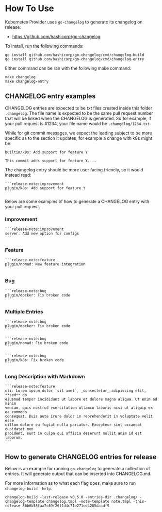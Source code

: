 # How To Use

Kubernetes Provider uses `go-changelog` to generate its changelog on release:

* https://github.com/hashicorp/go-changelog

To install, run the following commands:

```
go install github.com/hashicorp/go-changelog/cmd/changelog-build
go install github.com/hashicorp/go-changelog/cmd/changelog-entry
```

Either command can be ran with the following make command:

```
make changelog
make changelog-entry
```

## CHANGELOG entry examples

CHANGELOG entries are expected to be txt files created inside this folder
`.changelog`. The file name is expected to be the same pull request number that will
be linked when the CHANGELOG is generated. So for example, if your pull request is
\#1234, your file name would be `.changelog/1234.txt`.

While for git commit messages, we expect the leading subject to be more specific
as to the section it updates, for example a change with k8s might be:

```
builtin/k8s: Add support for feature Y

This commit adds support for feature Y....
```

The changelog entry should be more user facing friendly, so it would instead read:

~~~
```release-note:improvement
plugin/k8s: Add support for feature Y
```
~~~

Below are some examples of how to generate a CHANGELOG entry with your pull
request.

### Improvement

~~~
```release-note:improvement
server: Add new option for configs
```
~~~

### Feature

~~~
```release-note:feature
plugin/nomad: New feature integration
```
~~~

### Bug

~~~
```release-note:bug
plugin/docker: Fix broken code
```
~~~

### Multiple Entries

~~~
```release-note:bug
plugin/docker: Fix broken code
```

```release-note:bug
plugin/nomad: Fix broken code
```

```release-note:bug
plugin/k8s: Fix broken code
```
~~~

### Long Description with Markdown

~~~
```release-note:feature
cli: Lorem ipsum dolor `sit amet`, _consectetur_ adipiscing elit, **sed** do
eiusmod tempor incididunt ut labore et dolore magna aliqua. Ut enim ad minim
veniam, quis nostrud exercitation ullamco laboris nisi ut aliquip ex ea commodo
consequat. Duis aute irure dolor in reprehenderit in voluptate velit esse
cillum dolore eu fugiat nulla pariatur. Excepteur sint occaecat cupidatat non
proident, sunt in culpa qui officia deserunt mollit anim id est laborum.
```
~~~

## How to generate CHANGELOG entries for release

Below is an example for running `go-changelog` to generate a collection of
entries. It will generate output that can be inserted into CHANGELOG.md.

For more information as to what each flag does, make sure to run `changelog-build -help`.

```
changelog-build -last-release v0.5.0 -entries-dir .changelog/ -changelog-template changelog.tmpl -note-template note.tmpl -this-release 86b6b38faa7c69f26f1d4c71e271cd4285daadf9
```

